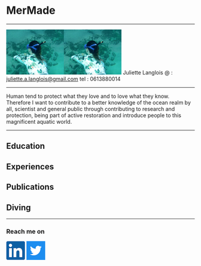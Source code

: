 # MerMade
________________
![dive](/images/freedivingjuju.png)
<img align="left" width="154" height="120" src="/images/freedivingjuju.png">Juliette Langlois
@ :   juliette.a.langlois@gmail.com
tel : 0613880014

_________________

Human tend to protect what they love and to love what they know. Therefore I want to contribute to a better knowledge of the ocean realm by all, scientist and general public through contributing to research and protection, being part of active restoration and introduce people to this magnificent aquatic world.

_________________
  
## Education

## Experiences

## Publications

## Diving


_________________________________

### Reach me on

[![linkedin](/images/linkedin.png)](https://www.linkedin.com/in/juliette-langlois-838271109/) [![twitter](/images/twitter.png)](https://twitter.com/Juliette__L) 

